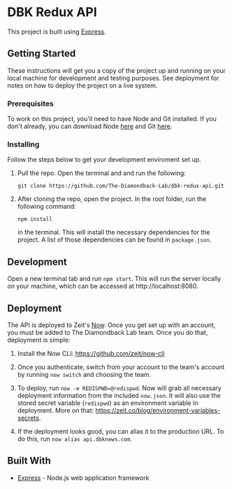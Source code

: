 # DBK Redux API

This project is built using [Express](https://expressjs.com/).

## Getting Started

These instructions will get you a copy of the project up and running on your local machine for development and testing purposes. See deployment for notes on how to deploy the project on a live system.

### Prerequisites

To work on this project, you'll need to have Node and Git installed. If you don't already, you can download Node [here](https://nodejs.org/en/download/) and Git [here](https://git-scm.com/downloads).

### Installing

Follow the steps below to get your development enviroment set up.

1.  Pull the repo. Open the terminal and and run the following:

    ```
    git clone https://github.com/The-Diamondback-Lab/dbk-redux-api.git
    ```

2.  After cloning the repo, open the project. In the root folder, run the following command:

    ```
    npm install
    ```

    in the terminal. This will install the necessary dependencies for the project. A list of those dependencies can be found in `package.json`.

## Development

Open a new terminal tab and run `npm start`. This will run the server locally on your machine, which can be accessed at http://localhost:8080.

## Deployment

The API is deployed to Zeit's [Now](https://zeit.co/now). Once you get set up with an account, you must be added to The Diamondback Lab team. Once you do that, deployment is simple:

1. Install the Now CLI: https://github.com/zeit/now-cli

2. Once you authenticate, switch from your account to the team's account by running `now switch` and choosing the team.

3. To deploy, run `now -e REDISPWD=@redispwd`. Now will grab all necessary deployment information from the included `now.json`. It will also use the stored secret variable (`redispwd`) as an environment variable in deployment. More on that: https://zeit.co/blog/environment-variables-secrets.

4. If the deployment looks good, you can alias it to the production URL. To do this, run `now alias api.dbknews.com`. 

## Built With

- [Express](https://expressjs.com/) - Node.js web application framework